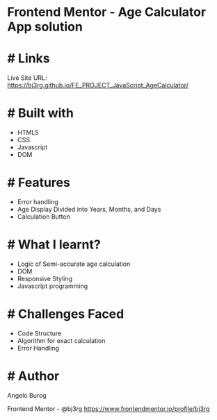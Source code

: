 # Frontend Mentor - Age Calculator App solution

# # Links

Live Site URL:  https://bj3rg.github.io/FE_PROJECT_JavaScript_AgeCalculator/

# # Built with
- HTML5
- CSS
- Javascript
- DOM

# # Features
- Error handling
- Age Display Divided into Years, Months, and Days
- Calculation Button


# # What I learnt?
- Logic of Semi-accurate age calculation
- DOM
- Responsive Styling
- Javascript programming


# # Challenges Faced
- Code Structure
- Algorithm for exact calculation
- Error Handling

# # Author
Angelo Burog

Frontend Mentor - @bj3rg
https://www.frontendmentor.io/profile/bj3rg
